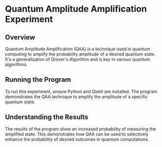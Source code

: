 # Quantum Amplitude Amplification Experiment

## Overview
Quantum Amplitude Amplification (QAA) is a technique used in quantum computing to amplify the probability amplitude of a desired quantum state. It's a generalization of Grover's Algorithm and is key in various quantum algorithms.

## Running the Program
To run this experiment, ensure Python and Qiskit are installed. The program demonstrates the QAA technique to amplify the amplitude of a specific quantum state.

## Understanding the Results
The results of the program show an increased probability of measuring the amplified state. This demonstrates how QAA can be used to selectively enhance the probability of desired outcomes in quantum computations.
